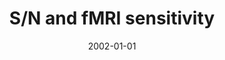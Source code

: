---
title: "S/N and fMRI sensitivity"
date: 2002-01-01
authors_string: N. Petridou, M. Loew, Peter Bandettini
authors:
   - N. Petridou
   - M. Loew
   - Peter Bandettini
author_ids:
   - natalia_petridou
   - peter_bandettini
journal: 'Medical Imaging 2002: Physics of Medical Imaging'
volume: 4682
issue: 
pages: 746-754
book_title: ''
publisher: ''
abstract: ''
project_id: 
paper_url: 
doi: 
data_loc: ''
code_loc: ''
file: '/assets/publications//assets/publications/'
file_name: '/assets/publications/'
type: journal_article
pub_str: ' (2002) Medical Imaging 2002: Physics of Medical Imaging 4682: 746-754'
layout: publication 
---